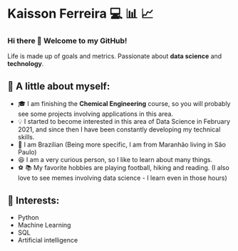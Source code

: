 # Kaisson Ferreira :computer: :bar_chart: :chart_with_upwards_trend:
### Hi there 👋 Welcome to my GitHub!

Life is made up of goals and metrics. Passionate about **data science** and **technology**.

## :speech_balloon: A little about myself:
* :mortar_board: I am finishing the **Chemical Engineering** course, so you will probably see some projects involving applications in this area.
* :bulb: I started to become interested in this area of Data Science in February 2021, and since then I have been constantly developing my technical skills.
* :house_with_garden: I am Brazilian (Being more specific, I am from Maranhão living in São Paulo)
* :laughing: I am a very curious person, so I like to learn about many things.
* :soccer: :books:  My favorite hobbies are playing football, hiking and reading. (I also love to see memes involving data science - I learn even in those hours)

## :bookmark_tabs: Interests:
* Python
* Machine Learning
* SQL
* Artificial intelligence
<!--
**KaissonFerreira/KaissonFerreira** is a ✨ _special_ ✨ repository because its `README.md` (this file) appears on your GitHub profile.

Here are some ideas to get you started:

- 🔭 I’m currently working on ...
- 🌱 I’m currently learning ...
- 👯 I’m looking to collaborate on ...
- 🤔 I’m looking for help with ...
- 💬 Ask me about ...
- 📫 How to reach me: ...
- 😄 Pronouns: ...
- ⚡ Fun fact: ...
-->
